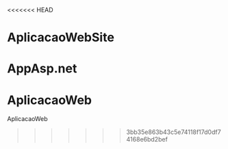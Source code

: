 <<<<<<< HEAD
# AplicacaoWebSite
AppAsp.net
=======
# AplicacaoWeb
AplicacaoWeb
>>>>>>> 3bb35e863b43c5e74118f17d0df74168e6bd2bef

